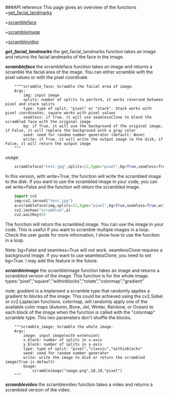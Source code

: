 ###API reference
This page gives an overview of the functions 
+[get_facial_landmarks](#get_facial_landmarks)

+[scrambleface](#scrambleface)

+[scrambleimage](#scrambleimage)

+[scramblevideo](#scramblevideo)

***get_facial_landmarks***<a name="get_facial_landmarks"></a>
the get_facial_landmarks function takes an image and returns the facial landmarks of the face in the image.

***scrambleface***<a name="scrambleface"></a>
the scrambleface function takes an image and returns a scramble the facial area of the image. You can either scramble with the pixel values or with the pixel coordinate

```
    """"scramble_face: Scramble the facial area of image.
    Args:
        img: input image
        splits: number of splits to perform, it works reversed between pixel and stack splits
        type: type of split, "pixel" or "stack". Stack works with pixel coordinates, square works with pixel values
        seamless: if True, it will use seamlessClone to blend the scrambled face with the original image
        bg: if True, it will use the background of the original image, if False, it will replace the background with a gray color
        seed: seed for random number generator (default: None)
        write: if True, it will write the output image to the disk, if False, it will return the output image
    """
```

usage:
```python
    scrambleface("test.jpg",splits=12,type="pixel",bg=True,seamless=True,write=True)
```
In this version, with write=True, the function will write the scrambled image to the disk. If you want to use the scrambled image in your code, you can set write=False and the function will return the scrambled image.

```python
    import cv2
    img=cv2.imread("test.jpg")
    a=scrambleface(img,splits=12,type="pixel",bg=True,seamless=True,write=False)
    cv2.imshow("scrambled",a)
    cv2.waitKey(0)
```

The function will return the scrambled image. You can use the image in your code. This is useful if you want to scramble multiple images in a loop. Check the user guide for more information, I show how to use the function in a loop.

Note: bg=False and seamless=True will not work. seamlessClone requires a background image. If you want to use seamlessClone, you need to set bg=True. I may add this feature in the future.


***scrambleimage***<a name="scrambleimage"></a>
the scrambleimage function takes an image and returns a scrambled version of the image. This function is for the whole image.
types:"pixel","square","withinblocks","rotate","colormap","gradient"

note: gradient is a implement a scramble type that randomly applies a gradient to blocks of the image. This could be achieved using the cv2.Sobel or cv2.Laplacian functions. colormap, will randomly apply one of the available color maps (Autumn, Bone, Jet, Winter, Rainbow, or Ocean) to each block of the image when the function is called with the "colormap" scramble type. This two parameters don't shuffle the blocks.

```
    """scramble_image: Scramble the whole image.
    Args:
        image: input image(with extension)
        x_block: number of splits in x-axis
        y_block: number of splits in y-axis
        type: type of split: "pixel","classic","withinblocks"
        seed: seed for random number generator
        write: write the image to disk or return the scrambled image(True is default)
        Usage:
            scrambleimage("image.png",10,10,"pixel")
    """
```


***scramblevideo***<a name="scramblevideo"></a>
the scramblevideo function takes a video and returns a scrambled version of the video.